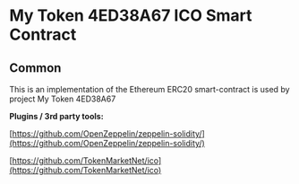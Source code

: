 # My Token 4ED38A67 ICO Smart Contract

## Common

This is an implementation of the Ethereum ERC20 smart-contract is used by project My Token 4ED38A67

<b>Plugins / 3rd party tools:</b>

[https://github.com/OpenZeppelin/zeppelin-solidity/](https://github.com/OpenZeppelin/zeppelin-solidity/)

[https://github.com/TokenMarketNet/ico](https://github.com/TokenMarketNet/ico)